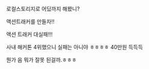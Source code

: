 로컬스토리지로 어딨까지 해봤니?

액션트래커를 만들자!!

액션 트래커 대실패!!!

사내 해커톤 4위했으니 실패는 아니야 ㅎㅎㅎㅎ
40만원 득득득

뭔가 음 뭐가 잘못 된걸까.ㅎㅎㅎ